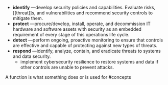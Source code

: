 - **identify** —develop security policies and capabilities. Evaluate risks, [[threat]]s, and vulnerabilities and recommend security controls to mitigate them.
-  **protect** —procure/develop, install, operate, and decommission IT hardware and software assets with security as an embedded requirement of every stage of this operations life cycle.
-   **detect** —perform ongoing, proactive monitoring to ensure that controls are effective and capable of protecting against new types of threats.
-   **respond** —identify, analyze, contain, and eradicate threats to systems and data security.
	- implement cybersecurity resilience to restore systems and data if other controls are unable to prevent attacks.

A function is what something does or is used for
#concepts 